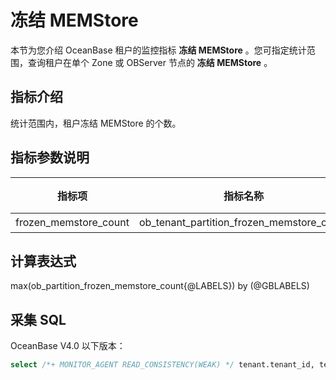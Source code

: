# 冻结 MEMStore

本节为您介绍 OceanBase 租户的监控指标 **冻结 MEMStore** 。您可指定统计范围，查询租户在单个 Zone 或 OBServer 节点的 **冻结 MEMStore** 。

## 指标介绍

统计范围内，租户冻结 MEMStore 的个数。

## 指标参数说明

|   **指标项**   |         **指标名称**          | **单位** |
|-------------|-----------------------|--------|
| frozen_memstore_count | ob_tenant_partition_frozen_memstore_count | 个      |

## 计算表达式

max(ob_partition_frozen_memstore_count{@LABELS}) by (@GBLABELS)

## 采集 SQL

OceanBase V4.0 以下版本：

  ```sql
  select /*+ MONITOR_AGENT READ_CONSISTENCY(WEAK) */ tenant.tenant_id, tenant.tenant_name, case when max(stat.cnt) is null then 0 else max(stat.cnt) end as cnt from __all_tenant tenant left join (select tenant_id, count(*) cnt, table_id, partition_id from __all_virtual_tenant_memstore_allocator_info where mt_is_frozen=1 group by tenant_id,table_id,partition_id) stat on tenant.tenant_id=stat.tenant_id group by tenant.tenant_id, tenant.tenant_name
  ```
